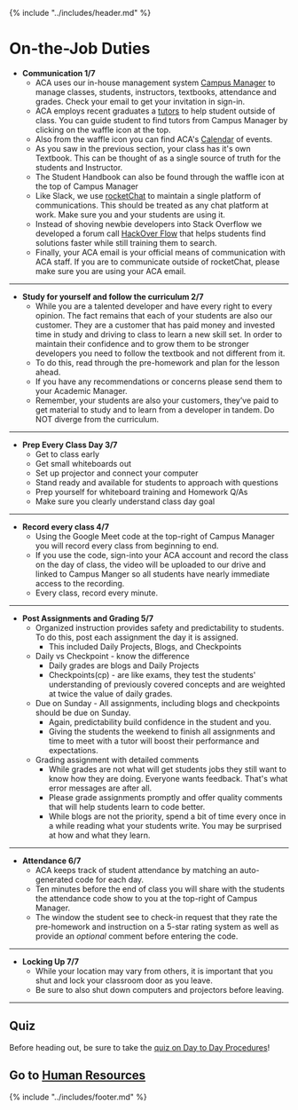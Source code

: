 {% include "../includes/header.md" %}

# On-the-Job Duties

* **Communication 1/7**
  * ACA uses our in-house management system [Campus Manager](https://campus.austincodingacademy.com/#users/5b43b1b15ca8d30014dddfa9) to manage classes, students, instructors, textbooks, attendance and grades. Check your email to get your invitation in sign-in.
  * ACA employs recent graduates a [tutors](https://austincodingacademy.com/tutors/) to help student outside of class. You can guide student to find tutors from Campus Manager by clicking on the waffle icon at the top.
  * Also from the waffle icon you can find ACA's [Calendar](https://calendar.austincodingacademy.com/) of events.
  * As you saw in the previous section, your class has it's own Textbook. This can be thought of as a single source of truth for the students and Instructor.
  * The Student Handbook can also be found through the waffle icon at the top of Campus Manager
  * Like Slack, we use [rocketChat](https://chat.austincodingacademy.com/) to maintain a single platform of communications. This should be treated as any chat platform at work. Make sure you and your students are using it.
  * Instead of shoving newbie developers into Stack Overflow we developed a forum call [HackOver Flow](https://austincodingacademy.com/forum/) that helps students find solutions faster while still training them to search.
  * Finally, your ACA email is your official means of communication with ACA staff. If you are to communicate outside of rocketChat, please make sure you are using your ACA email.

******

* **Study for yourself and follow the curriculum 2/7**
  * While you are a talented developer and have every right to every opinion. The fact remains that each of your students are also our customer. They are a customer that has paid money and invested time in study and driving to class to learn a new skill set. In order to maintain their confidence and to grow them to be stronger developers you need to follow the textbook and not different from it.
  * To do this, read through the pre-homework and plan for the lesson ahead.
  * If you have any recommendations or concerns please send them to your Academic Manager.
  * Remember, your students are also your customers, they’ve paid to get material to study and to learn from a developer in tandem. Do NOT diverge from the curriculum.

******

* **Prep Every Class Day 3/7**
    * Get to class early
    * Get small whiteboards out
    * Set up projector and connect your computer
    * Stand ready and available for students to approach with questions
    * Prep yourself for whiteboard training and Homework Q/As
    * Make sure you clearly understand class day goal

******

* **Record every class 4/7**
  * Using the Google Meet code at the top-right of Campus Manager you will record every class from beginning to end.
  * If you use the code, sign-into your ACA account and record the class on the day of class, the video will be uploaded to our drive and linked to Campus Manger so all students have nearly immediate access to the recording.
  * Every class, record every minute.

******

* **Post Assignments and Grading 5/7**
  * Organized instruction provides safety and predictability to students. To do this, post each assignment the day it is assigned. 
    * This included Daily Projects, Blogs, and Checkpoints
  * Daily vs Checkpoint - know the difference
    * Daily grades are blogs and Daily Projects
    * Checkpoints(cp) - are like exams, they test the students' understanding of previously covered concepts and are weighted at twice the value of daily grades.
  * Due on Sunday -  All assignments, including blogs and checkpoints should be due on Sunday.
    * Again, predictability build confidence in the student and you.
    * Giving the students the weekend to finish all assignments and time to meet with a tutor will boost their performance and expectations.
  * Grading assignment with detailed comments
    * While grades are not what will get students jobs they still want to know how they are doing. Everyone wants feedback. That's what error messages are after all.
    * Please grade assignments promptly and offer quality comments that will help students learn to code better.  
    * While blogs are not the priority, spend a bit of time every once in a while reading what your students write. You may be surprised at how and what they learn.

******

* **Attendance 6/7**
  * ACA keeps track of student attendance by matching an auto-generated code for each day.
  * Ten minutes before the end of class you will share with the students the attendance code show to you at the top-right of Campus Manager.
  * The window the student see to check-in request that they rate the pre-homework and instruction on a 5-star rating system as well as provide an *optional* comment before entering the code.

******

* **Locking Up 7/7**
  * While your location may vary from others, it is important that you shut and lock your classroom door as you leave.
  * Be sure to also shut down computers and projectors before leaving.

******

## Quiz

Before heading out, be sure to take the [quiz on Day to Day Procedures](https://docs.google.com/forms/d/e/1FAIpQLSfYmvAgiRy2_Oovi-kOq7Sq1DwSF4qd2ZEqmhNvApdeo9Qpew/viewform?usp=sf_link)!

## Go to [Human Resources](humanResources.md)

{% include "../includes/footer.md" %}
